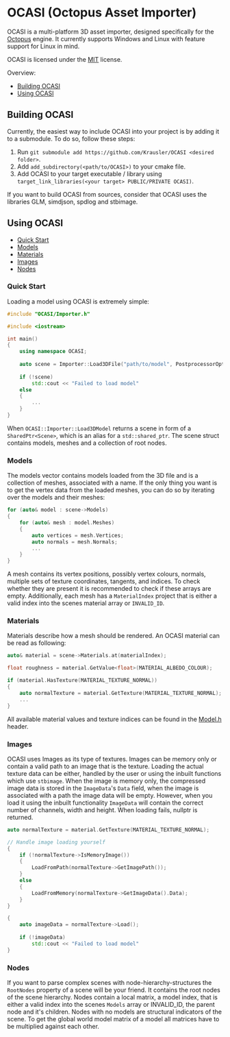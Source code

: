 OCASI (Octopus Asset Importer)
================================

OCASI is a multi-platform 3D asset importer, designed specifically for the [Octopus]('https://github.com/Krausler/Octopus' "Octopus engine link") engine.
It currently supports Windows and Linux with feature support for Linux in mind.

OCASI is licensed under the [MIT](LICENSE) license.

Overview:

- [Building OCASI](#building-ocasi)
- [Using OCASI](#using-ocasi)

Building OCASI
--------------

Currently, the easiest way to include OCASI into your project is by adding it to a submodule. To do so, follow these steps:
1. Run `git submodule add https://github.com/Krausler/OCASI <desired folder>`.
2. Add `add_subdirectory(<path/to/OCASI>)` to your cmake file.
3. Add OCASI to your target executable / library using `target_link_libraries(<your target> PUBLIC/PRIVATE OCASI)`.

If you want to build OCASI from sources, consider that OCASI uses the libraries GLM, simdjson, spdlog and stbimage.

Using OCASI
-----------

- [Quick Start](#quick-start)
- [Models](#models)
- [Materials](#materials)
- [Images](#images)
- [Nodes](#nodes)

### Quick Start

Loading a model using OCASI is extremely simple:
```c++
#include "OCASI/Importer.h"

#include <iostream>

int main()
{
    using namespace OCASI;
    
    auto scene = Importer::Load3DFile("path/to/model", PostprocessorOptions::Triangulate | PostprocessorOptions::GenerateNormals);
    
    if (!scene)
        std::cout << "Failed to load model"
    else
    {
        ...
    }
}
```

When `OCASI::Importer::Load3DModel` returns a scene in form of a `SharedPtr<Scene>`, 
which is an alias for a `std::shared_ptr`. The scene struct contains models, meshes and a collection of root nodes.

### Models

The models vector contains models loaded from the 3D file and is a collection of meshes, associated with a name. 
If the only thing you want is to get the vertex data from the loaded meshes, you can do so by iterating over the models and their meshes:

```c++
for (auto& model : scene->Models)
{
    for (auto& mesh : model.Meshes)
    {
        auto vertices = mesh.Vertices;
        auto normals = mesh.Normals;
        ...
    }
}
```

A mesh contains its vertex positions, possibly vertex colours, normals, multiple sets of texture coordinates, tangents,
and indices. To check whether they are present it is recommended to check if these arrays are empty. 
Additionally, each mesh has a `MaterialIndex` project that is either a valid index into the scenes material array or `INVALID_ID`.

### Materials

Materials describe how a mesh should be rendered. An OCASI material can be read as following:

```c++
auto& material = scene->Materials.at(materialIndex); 

float roughness = material.GetValue<float>(MATERIAL_ALBEDO_COLOUR);

if (material.HasTexture(MATERIAL_TEXTURE_NORMAL))
{
    auto normalTexture = material.GetTexture(MATERIAL_TEXTURE_NORMAL);
    ...
}
```

All available material values and texture indices can be found in the [Model.h](OCASI/src/OCASI/Core/Model.h) header.

### Images

OCASI uses Images as its type of textures. Images can be memory only or contain a valid path to an image that is the texture. 
Loading the actual texture data can be either, handled by the user or using the inbuilt functions which use `stbimage`.
When the image is memory only, the compressed image data is stored in the `ImageData`'s `Data` field, when the image
is associated with a path the image data will be empty. However, when you load it using the inbuilt functionality `ImageData`
will contain the correct number of channels, width and height. When loading fails, nullptr is returned.

```c++
auto normalTexture = material.GetTexture(MATERIAL_TEXTURE_NORMAL);

// Handle image loading yourself
{
    if (!normalTexture->IsMemoryImage())
    {
        LoadFromPath(normalTexture->GetImagePath());
    }
    else
    {
        LoadFromMemory(normalTexture->GetImageData().Data);
    }
}

{
    auto imageData = normalTexture->Load();
    
    if (!imageData)
        std::cout << "Failed to load model"
}
```

### Nodes

If you want to parse complex scenes with node-hierarchy-structures the `RootNodes` property of a scene will be your friend.
It contains the root nodes of the scene hierarchy. Nodes contain a local matrix, a model index, 
that is either a valid index into the scenes `Models` array or INVALID_ID, the parent node and it's children. Nodes with no models
are structural indicators of the scene. To get the global world model matrix of a model all matrices have to be multiplied against each other. 